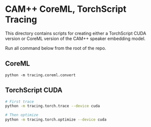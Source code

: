 # CAM++ CoreML, TorchScript Tracing
This directory contains scripts for creating either a TorchScript CUDA version or CoreML version of the CAM++ speaker embedding model.

Run all command below from the root of the repo.

## CoreML
```
python -m tracing.coreml.convert
```

## TorchScript CUDA
```bash
# First trace
python -m tracing.torch.trace --device cuda

# Then optimize
python -m tracing.torch.optimize --device cuda
```